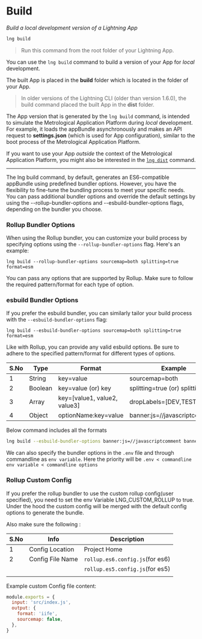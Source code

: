# Build

*Build a local development version of a Lightning App*

```bash
lng build
```

> Run this command from the root folder of your Lightning App.

You can use the `lng build` command to build a version of your App for *local* development.

The built App is placed in the **build** folder which is located in the folder of your App.

> In older versions of the Lightning CLI (older than version 1.6.0), the build command placed the built App in the **dist** folder.

The App version that is generated by the `lng build` command, is intended to simulate the Metrological Application Platform during *local* development.
For example, it loads the appBundle asynchronously and makes an API request to **settings.json** (which is used for App configuration), similar to the boot process of the Metrological Application Platform.

If you want to use your App *outside* the context of the Metrological Application Platform, you might also be interested in the [`lng dist`](dist.md) command.


---------------------------------------

The lng build command, by default, generates an ES6-compatible appBundle using predefined bundler options.
However, you have the flexibility to fine-tune the bundling process to meet your specific needs.
You can pass additional bundler options and override the default settings by using the --rollup-bundler-options and --esbuild-bundler-options flags, depending on the bundler you choose.

### Rollup Bundler Options
When using the Rollup bundler, you can customize your build process by specifying options using the `--rollup-bundler-options` flag. Here's an example:

`lng build --rollup-bundler-options sourcemap=both splitting=true format=esm`

You can pass any options that are supported by Rollup. Make sure to follow the required pattern/format for each type of option.

### esbuild Bundler Options

If you prefer the esbuild bundler, you can similarly tailor your build process with the `--esbuild-bundler-options` flag:

`lng build --esbuild-bundler-options sourcemap=both splitting=true format=esm`

Like with Rollup, you can provide any valid esbuild options. Be sure to adhere to the specified pattern/format for different types of options.


| S.No | Type | Format | Example|
| -------- | -------- | -------- | -------- |
| 1 | String| key=value | sourcemap=both|
| 2 | Boolean | key=value (or) key | splitting=true (or) splitting|
| 3 | Array | key=[value1, value2, value3] | dropLabels=[DEV,TEST] |
| 4 | Object | optionName:key=value | banner:js=//javascriptcomment |

Below command includes all the formats

```bash
lng build --esbuild-bundler-options banner:js=//javascriptcomment banner:css=/*csscomment*/ resolveExtensions=[.js,.ts] dropLabels=[DEV,TEST] sourcemap=both tree-shaking line-limit=10
```
We can also specify the bundler options in the `.env` file and through commandline as `env variable`. Here the priority will be
`.env < commandline env variable < commandline options`

### Rollup Custom Config

If you prefer the rollup bundler to use the custom rollup config(user specified), you need to set the env Variable LNG_CUSTOM_ROLLUP to true. Under the hood the custom config will be merged with the default config options to generate the bundle.

Also make sure the following :

| S.No | Info | Description|
| -------- | -------- |----------
| 1 | Config Location | Project Home |
| 2 | Config File Name | `rollup.es6.config.js`(for es6)|
|   |           | `rollup.es5.config.js`(for es5) |
|   |           |                                 |

Example custom Config file content:

```javascript
module.exports = {
  input: 'src/index.js',
  output: {
    format: 'iife',
    sourcemap: false,
  },
}

